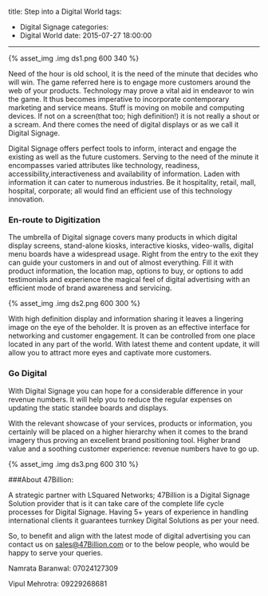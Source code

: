 title: Step into a Digital World
tags:
  - Digital Signage
categories:
  - Digital World
date: 2015-07-27 18:00:00
---

{% asset_img .img ds1.png 600 340 %}
  
  
Need of the hour is old school, it is the need of the minute that decides who will win. The game referred here is to engage more customers around the web of your products. Technology may prove a vital aid in endeavor to win the game. It thus becomes imperative to incorporate contemporary marketing and service means. Stuff is moving on mobile and computing devices. If not on a screen(that too; high definition!) it is not really a shout or a scream. And there comes the need of digital displays or as we call it Digital Signage.

Digital Signage offers perfect tools to inform, interact and engage the existing as well as the future customers. Serving to the need of the minute it encompasses varied attributes like technology, readiness, accessibility,interactiveness and availability of information. Laden with information it can cater to numerous industries. Be it hospitality, retail, mall, hospital, corporate; all would find an efficient use of this technology innovation.

### En-route to Digitization

The umbrella of Digital signage covers many products in which digital display screens, stand-alone kiosks, interactive kiosks, video-walls, digital menu boards have a widespread usage. Right from the entry to the exit they can guide your customers in and out of almost everything. Fill it with product information, the location map, options to buy, or options to add testimonials and experience the magical feel of digital advertising with an efficient mode of brand awareness and servicing.

{% asset_img .img ds2.png 600 300 %}
  
  
With high definition display and information sharing it leaves a lingering image on the eye of the beholder. It is proven as an effective interface for networking and customer engagement. It can be controlled from one place located in any part of the world. With latest theme and content update, it will allow you to attract more eyes and captivate more customers.

### Go Digital

With Digital Signage you can hope for a considerable difference in your revenue numbers. It will help you to reduce the regular expenses on updating the static standee boards and displays.

With the relevant showcase of your services, products or information, you certainly will be placed on a higher hierarchy when it comes to the brand imagery thus proving an excellent brand positioning tool. Higher brand value and a soothing customer experience: revenue numbers have to go up. 

{% asset_img .img ds3.png 600 310 %}
  
  
###About 47Billion:

A strategic partner with LSquared Networks; 47Billion is a Digital Signage Solution provider that is it can take care of the complete life cycle processes for Digital Signage. Having 5+ years of experience in handling international clients it guarantees turnkey Digital Solutions as per your need.

So, to benefit and align with the latest mode of digital advertising you can contact us on [sales@47Billion.com](mailto:sales@47Billion.com) or to the below people, who would be happy to serve your queries. 

Namrata Baranwal: 07024127309

Vipul Mehrotra: 09229268681

